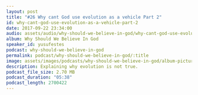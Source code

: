 ```yaml
---
layout: post
title: "#26 Why cant God use evolution as a vehicle Part 2"
id: why-cant-god-use-evolution-as-a-vehicle-part-2
date: 2017-09-22 23:34:00
audio: assets/audio/why-should-we-believe-in-god/why-cant-god-use-evolution-as-a-vehicle-part-2.mp3
album: Why Should We Believe In God
speaker_id: yusufestes
podcast: why-should-we-believe-in-god
permalink: podcast/why-should-we-believe-in-god/:title
image: assets/images/podcasts/why-should-we-believe-in-god/album-picture-small.jpg
description: Explaining why evolution is not true.
podcast_file_size: 2.70 MB
podcast_duration: "05:38"
podcast_length: 2700422
---
```

